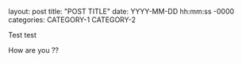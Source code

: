 layout: post
title: "POST TITLE"
date: YYYY-MM-DD hh:mm:ss -0000
categories: CATEGORY-1 CATEGORY-2


Test test

How are you ??
